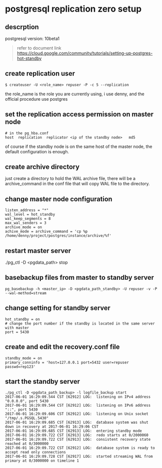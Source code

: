 # postgresql replication zero setup

## descrption

postgresql version: 10beta1

> refer to document link https://cloud.google.com/community/tutorials/setting-up-postgres-hot-standby

## create replication user

`$ createuser -U <role_name> repuser -P -c 5 --replication`

the role_name is the role you are currently using, i use denny, and the official procedure use postgres

## set the replication access permission on master node

```
# in the pg_hba.conf
host  replication  replicator <ip of the standby node>   md5
```

of course if the standby node is on the same host of the master node, the default configuration is enough.

## create archive directory

just create a directory to hold the WAL archive file, there will be a archive_command in the conf file that will copy WAL file to the directory.

## change master node configuration

```
listen_address = "*"
wal_level = hot_standby
wal_keep_segments = 8
max_wal_senders = 3
archive_mode = on
achive_mode = archive_command = 'cp %p /home/denny/project/postgres/instance/archive/%f'
```

## restart master server

./pg_ctl -D <pgdata_path> stop



## basebackup files from master to standby server

```
pg_basebackup -h <master_ip> -D <pgdata_path_standby> -U repuser -v -P --wal-method=stream
```

## change setting for standby server

```
hot_standby = on
# change the port number if the standby is located in the same server with master
port = 5430
```

## create and edit the recovery.conf file

```
standby_mode = on
primary_conninfo = 'host=127.0.0.1 port=5432 user=repuser passwd=rep123'
```

## start the standby server

```
./pg_ctl -D <pgdata_path_backup> -l logfile_backup start
2017-06-01 16:29:09.544 CST [62912] LOG:  listening on IPv4 address "0.0.0.0", port 5430
2017-06-01 16:29:09.544 CST [62912] LOG:  listening on IPv6 address "::", port 5430
2017-06-01 16:29:09.606 CST [62912] LOG:  listening on Unix socket "/tmp/.s.PGSQL.5430"
2017-06-01 16:29:09.685 CST [62913] LOG:  database system was shut down in recovery at 2017-06-01 16:29:06 CST
2017-06-01 16:29:09.685 CST [62913] LOG:  entering standby mode
2017-06-01 16:29:09.722 CST [62913] LOG:  redo starts at 0/2000060
2017-06-01 16:29:09.722 CST [62913] LOG:  consistent recovery state reached at 0/3000000
2017-06-01 16:29:09.722 CST [62912] LOG:  database system is ready to accept read only connections
2017-06-01 16:29:09.728 CST [62917] LOG:  started streaming WAL from primary at 0/3000000 on timeline 1
```

